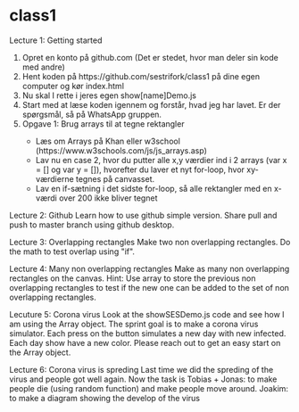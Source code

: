 # class1

Lecture 1: Getting started
<ol>
  <li>Opret en konto på github.com (Det er stedet, hvor man deler sin kode med andre)</li>
  <li>Hent koden på https://github.com/sestrifork/class1 på dine egen computer og kør index.html</li>
  <li>Nu skal I rette i jeres egen show[name]Demo.js</li>
  <li>Start med at læse koden igennem og forstår, hvad jeg har lavet. Er der spørgsmål, så på WhatsApp gruppen.</li>
  <li>Opgave 1: Brug arrays til at tegne rektangler</li>
  <ul>
    <li>Læs om Arrays på Khan eller w3school (https://www.w3schools.com/js/js_arrays.asp)</li>
    <li>Lav nu en case 2, hvor du putter alle x,y værdier ind i 2 arrays (var x = [] og var y = []), hvorefter du laver et nyt for-loop, hvor xy-værdierne tegnes på canvasset.</li>
    <li>Lav en if-sætning i det sidste for-loop, så alle rektangler med en x-værdi over 200 ikke bliver tegnet</li>
    </ul>
    </ol>

Lecture 2: Github
Learn how to use github simple version. Share pull and push to master branch using github desktop.

Lecture 3: Overlapping rectangles
Make two non overlapping rectangles. Do the math to test overlap using "if". 

Lecture 4: Many non overlapping rectangles
Make as many non overlapping rectangles on the canvas.
Hint: Use array to store the previous non overlapping rectangles to test if the new one can be added to the set of non overlapping rectangles.

Lecuture 5: Corona virus
Look at the showSESDemo.js code and see how I am using the Array object.
The sprint goal is to make a corona virus simulator. Each press on the button simulates a new day with new infected. Each day show have a new color. Please reach out to get an easy start on the Array object.

Lecture 6: Corona virus is spreding
Last time we did the spreding of the virus and people got well again.
Now the task is 
Tobias + Jonas: to make people die (using random function) and make people move around.
Joakim: to make a diagram showing the develop of the virus